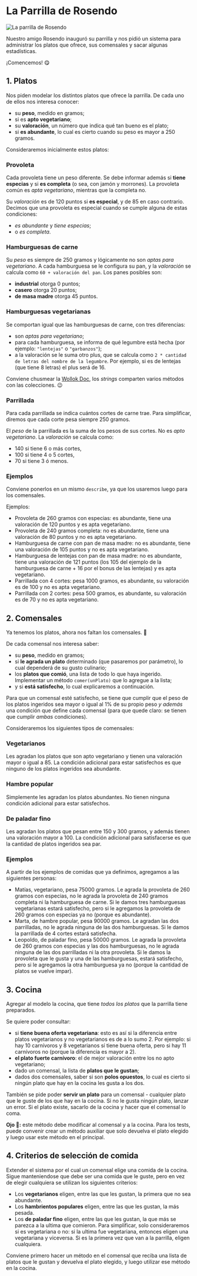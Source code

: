 # La Parrilla de Rosendo

![La parrilla de Rosendo](images/parrilla.jpg)

Nuestro amigo Rosendo inauguró su parrilla y nos pidió un sistema para administrar los platos que ofrece, sus comensales y sacar algunas estadísticas.

¡Comencemos! :yum:

## 1. Platos
Nos piden modelar los distintos platos que ofrece la parrilla. De cada uno de ellos nos interesa conocer:
* su **peso**, medido en gramos;
* si es **apto vegetariano**;
* su **valoración**, un número que indica qué tan bueno es el plato;
* si **es abundante**, lo cual es cierto cuando su peso es mayor a 250 gramos.

Consideraremos inicialmente estos platos:

### Provoleta
Cada provoleta tiene un peso diferente. Se debe informar además si **tiene especias** y si **es completa** (o sea, con jamón y morrones). La provoleta común es _apta vegetariano_, mientras que la completa no. 

Su _valoración_ es de 120 puntos si **es especial**, y de 85 en caso contrario. Decimos que una provoleta es especial cuando se cumple alguna de estas condiciones:
* _es abundante_ y _tiene especias_;
* o _es completa_. 

### Hamburguesas de carne
Su _peso_ es siempre de 250 gramos y lógicamente no son _aptas para vegetariano_. 
A cada hamburguesa se le configura su pan, y la _valoración_ se calcula como `60 + valoración del pan`. Los panes posibles son:
* **industrial** otorga 0 puntos;
* **casero** otorga 20 puntos;
* **de masa madre** otorga 45 puntos.


### Hamburguesas vegetarianas
Se comportan igual que las hamburguesas de carne, con tres diferencias:
* son _aptas para vegetariano_;
* para cada hamburguesa, se informa de qué legumbre está hecha (por ejemplo: `"lentejas"` o `"garbanzos"`);
* a la valoración se le suma otro plus, que se calcula como `2 * cantidad de letras del nombre de la legumbre`. Por ejemplo, si es de lentejas (que tiene 8 letras) el plus será de 16. 

Conviene chusmear la [Wollok Doc](https://www.wollok.org/documentacion/wollokdoc/), los _strings_ comparten varios métodos con las colecciones. :wink:

### Parrillada
Para cada parrillada se indica cuántos cortes de carne trae. Para simplificar, diremos que cada corte pesa siempre 250 gramos.

El _peso_ de la parrillada es la suma de los pesos de sus cortes. No es _apto vegetariano_. La _valoración_ se calcula como: 
* 140 si tiene 6 o más cortes, 
* 100 si tiene 4 o 5 cortes, 
* 70 si tiene 3 ó menos.

### Ejemplos

Conviene ponerlos en un mismo `describe`, ya que los usaremos luego para los comensales.

Ejemplos:
* Provoleta de 260 gramos con especias: es abundante, tiene una valoración de 120 puntos y es apta vegetariano.
* Provoleta de 240 gramos completa: no es abundante, tiene una valoración de 80 puntos y no es apta vegetariano.
* Hamburguesa de carne con pan de masa madre: no es abundante, tiene una valoración de 105 puntos y no es apta vegetariano.
* Hamburguesa de lentejas con pan de masa madre: no es abundante, tiene una valoración de 121 puntos (los 105 del ejemplo de la hamburguesa de carne + 16 por el bonus de las lentejas) y es apta vegetariano.
* Parrillada con 4 cortes: pesa 1000 gramos, es abundante, su valoración es de 100 y no es apta vegetariano.
* Parrillada con 2 cortes: pesa 500 gramos, es abundante, su valoración es de 70 y no es apta vegetariano.

## 2. Comensales
Ya tenemos los platos, ahora nos faltan los comensales. :fork_and_knife:

De cada comensal nos interesa saber: 
* su **peso**, medido en gramos;
* si **le agrada un plato** determinado (que pasaremos por parámetro), lo cual dependerá de su gusto culinario;
* los **platos que comió**, una lista de todo lo que haya ingerido. Implementar un método `comer(unPlato)` que lo agregue a la lista;
* y si **está satisfecho**, lo cual explicaremos a continuación.

Para que un comensal esté satisfecho, se tiene que cumplir que el peso de los platos ingeridos sea mayor o igual al 1% de su propio peso _y además_ una condición que define cada comensal (para que quede claro: se tienen que cumplir _ambas_ condiciones).

Consideraremos los siguientes tipos de comensales:

### Vegetarianos
Les agradan los platos que son apto vegetariano y tienen una valoración mayor o igual a 85. La condición adicional para estar satisfechos es que ninguno de los platos ingeridos sea abundante.

### Hambre popular
Simplemente les agradan los platos abundantes. No tienen ninguna condición adicional para estar satisfechos.

### De paladar fino
Les agradan los platos que pesan entre 150 y 300 gramos, y además tienen una valoración mayor a 100. La condición adicional para satisfacerse es que la cantidad de platos ingeridos sea par. 

### Ejemplos

A partir de los ejemplos de comidas que ya definimos, agregamos a las siguientes personas:

* Matías, vegetariano, pesa 75000 gramos. Le agrada la provoleta de 260 gramos con especias, no le agrada la provoleta de 240 gramos completa ni la hamburguesa de carne. Si le damos tres hamburguesas vegetarianas estará satisfecho, pero si le agregamos la provoleta de 260 gramos con especias ya no (porque es abundante).
* Marta, de hambre popular, pesa 90000 gramos. Le agradan las dos parrilladas, no le agrada ninguna de las dos hamburguesas. Si le damos la parrillada de 4 cortes estará satisfecha.
* Leopoldo, de paladar fino, pesa 50000 gramos. Le agrada la provoleta de 260 gramos con especias y las dos hamburguesas, no le agrada ninguna de las dos parrilladas ni la otra provoleta. Si le damos la provoleta que le gusta y una de las hamburguesas, estará satisfecho, pero si le agregamos la otra hamburguesa ya no (porque la cantidad de platos se vuelve impar).  

## 3. Cocina
Agregar al modelo la cocina, que tiene _todos los platos_ que la parrilla tiene preparados. 

Se quiere poder consultar:
* si **tiene buena oferta vegetariana**: esto es así si la diferencia entre platos vegetarianos y no vegetarianos es de a lo sumo 2. Por ejemplo: si hay 10 carnívoros y 8 vegetarianos sí tiene buena oferta, pero si hay 11 carnívoros no (porque la diferencia es mayor a 2).
* **el plato fuerte carnívoro**: el de mejor valoración entre los no apto vegetariano;
* dado un comensal, la lista de **platos que le gustan**;
* dados dos comensales, saber si son **polos opuestos**, lo cual es cierto si ningún plato que hay en la cocina les gusta a los dos.

También se pide poder **servir un plato** para un comensal - cualquier plato que le guste de los que hay en la cocina. Si no le gusta ningún plato, lanzar un error. Si el plato existe, sacarlo de la cocina y hacer que el comensal lo coma.

**Ojo :eyes::** este método debe modificar al comensal y a la cocina. Para los tests, puede convenir crear un método auxiliar que solo devuelva el plato elegido y luego usar este método en el principal.

## 4. Criterios de selección de comida
Extender el sistema por el cual un comensal elige una comida de la cocina. Sigue manteniendose que debe ser una comida que le guste, pero en vez de elegir cualquiera se utilizan los siguientes criterios:

* Los **vegetarianos** eligen, entre las que les gustan, la primera que no sea abundante.
* Los **hambrientos populares** eligen, entre las que les gustan, la más pesada.
* Los **de paladar fino** eligen, entre las que les gustan, la que más se parezca a la ultima que comieron. Para simplificar, solo consideraremos si es vegetariana o no: si la ultima fue vegetariana, entonces eligen una vegetariana y viceversa. Si es la primera vez que van a la parrilla, eligen cualquiera.

Conviene primero hacer un método en el comensal que reciba una lista de platos que le gustan y devuelva el plato elegido, y luego utilizar ese método en la cocina.
